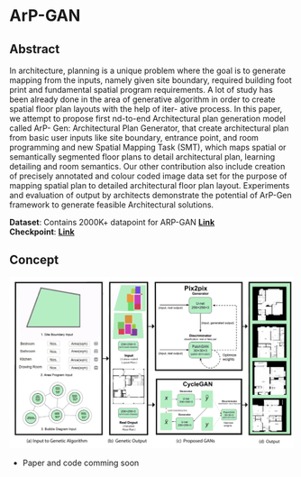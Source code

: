 # ArP-GAN
## Abstract 
In architecture, planning is a unique problem where the goal is to generate mapping from the inputs, namely given
site boundary, required building foot print and fundamental spatial program requirements. A lot of study has been already done in the area of generative algorithm in order to create spatial floor plan layouts with the help of iter-
ative process. In this paper, we attempt to propose first nd-to-end Architectural plan generation model called ArP-
Gen: Architectural Plan Generator, that create architectural plan from basic user inputs like site boundary, entrance point, and room programming and new Spatial Mapping Task (SMT), which maps spatial or semantically segmented floor plans to detail architectural plan, learning detailing and room semantics. Our other contribution also include creation of precisely annotated and colour coded
image data set for the purpose of mapping spatial plan to detailed architectural floor plan layout. Experiments and evaluation of output by architects demonstrate the potential of ArP-Gen framework to generate feasible Architectural solutions.

**Dataset**: Contains 2000K+ datapoint for ARP-GAN [**Link**](https://github.com/tejasvaidhyadev/ArP-GAN/releases/download/v0.1/2K_plan_data.zip)  
**Checkpoint**: [**Link**](https://github.com/tejasvaidhyadev/ArP-GAN/releases/download/v0.1/checkpoint.zip)

## Concept
![Concept](assets/ccycle%20gan.JPG)

- Paper and code comming soon  

